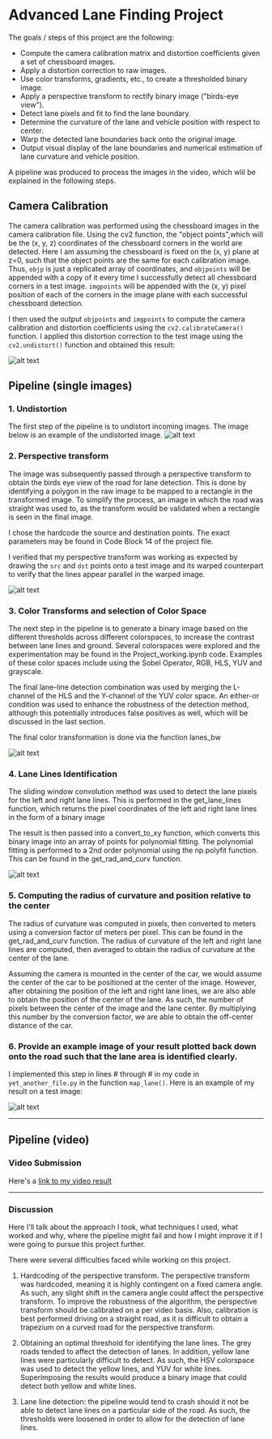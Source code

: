 # Advanced Lane Finding Project

The goals / steps of this project are the following:

* Compute the camera calibration matrix and distortion coefficients given a set of chessboard images.
* Apply a distortion correction to raw images.
* Use color transforms, gradients, etc., to create a thresholded binary image.
* Apply a perspective transform to rectify binary image ("birds-eye view").
* Detect lane pixels and fit to find the lane boundary.
* Determine the curvature of the lane and vehicle position with respect to center.
* Warp the detected lane boundaries back onto the original image.
* Output visual display of the lane boundaries and numerical estimation of lane curvature and vehicle position.

[//]: # (Image References)

[image1]: ./output_images/undistort_output.png "Undistorting Image"
[image2]: ./output_images/road.jpg "Road Transformed"
[image3]: ./output_images/binary.jpg "Binary Example"
[image4]: ./output_images/perspective.jpg "Warp Example"
[image5]: ./output_images/lane_lines.jpg "Lane Lines Visualization"
[image6]: ./output_images/output.jpg "Final Output"

A pipeline was produced to process the images in the video, which wlil be explained in the following steps. 

## Camera Calibration

The camera calibration was performed using the chessboard images in the camera calibration file. Using the cv2 function, the "object points",which will be the (x, y, z) coordinates of the chessboard corners in the world are detected. Here I am assuming the chessboard is fixed on the (x, y) plane at z=0, such that the object points are the same for each calibration image.  Thus, `objp` is just a replicated array of coordinates, and `objpoints` will be appended with a copy of it every time I successfully detect all chessboard corners in a test image.  `imgpoints` will be appended with the (x, y) pixel position of each of the corners in the image plane with each successful chessboard detection.

I then used the output `objpoints` and `imgpoints` to compute the camera calibration and distortion coefficients using the `cv2.calibrateCamera()` function.  I applied this distortion correction to the test image using the `cv2.undistort()` function and obtained this result: 

![alt text][image1]

## Pipeline (single images)

### 1. Undistortion

The first step of the pipeline is to undistort incoming images. The image below is an example of the undistorted image. 
![alt text][image2]

### 2. Perspective transform

The image was subsequently passed through a perspective transform to obtain the birds eye view of the road for lane detection. This is done by identifying a polygon in the raw image to be mapped to a rectangle in the transformed image. To simplify the process, an image in which the road was straight was used to, as the transform would be validated when a rectangle is seen in the final image. 

I chose the hardcode the source and destination points. The exact parameters may be found in Code Block 14 of the project file. 

I verified that my perspective transform was working as expected by drawing the `src` and `dst` points onto a test image and its warped counterpart to verify that the lines appear parallel in the warped image. 

![alt text][image4]

### 3. Color Transforms and selection of Color Space
The next step in the pipeline is to generate a binary image based on the different thresholds across different colorspaces, to increase the contrast between lane lines and ground. Several colorspaces were explored and the experimentation may be found in the Project_working.ipynb code. Examples of these color spaces include using the Sobel Operator, RGB, HLS, YUV and grayscale. 

The final lane-line detection combination was used by merging the L-channel of the HLS and the Y-channel of the YUV color space. An either-or condition was used to enhance the robustness of the detection method, although this potentially introduces false positives as well, which will be discussed in the last section. 

The final color transformation is done via the function lanes_bw


![alt text][image3]

### 4. Lane Lines Identification 

The sliding window convolution method was used to detect the lane pixels for the left and right lane lines. This is performed in the get_lane_lines function, which returns the pixel coordinates of the left and right lane lines in the form of a binary image

The result is then passed into a convert_to_xy function, which converts this binary image into an array of points for polynomial fitting. The polynomial fitting is performed to a 2nd order polynomial using the np.polyfit function. This can be found in the get_rad_and_curv function. 

![alt text][image5]

### 5. Computing the radius of curvature and position relative to the center

The radius of curvature was computed in pixels, then converted to meters using a conversion factor of meters per pixel. This can be found in the get_rad_and_curv function. The radius of curvature of the left and right lane lines are computed, then averaged to obtain the radius of curvature at the center of the lane. 

Assuming the camera is mounted in the center of the car, we would assume the center of the car to be positioned at the center of the image. However, after obtaining the position of the left and right lane lines, we are also able to obtain the position of the center of the lane. As such, the number of pixels between the center of the image and the lane center. By multiplying this number by the conversion factor, we are able to obtain the off-center distance of the car. 


### 6. Provide an example image of your result plotted back down onto the road such that the lane area is identified clearly.

I implemented this step in lines # through # in my code in `yet_another_file.py` in the function `map_lane()`.  Here is an example of my result on a test image:

![alt text][image6]

---

## Pipeline (video)

### Video Submission

Here's a [link to my video result](./project_video.mp4)

---

### Discussion

Here I'll talk about the approach I took, what techniques I used, what worked and why, where the pipeline might fail and how I might improve it if I were going to pursue this project further. 

There were several difficulties faced while working on this project. 

1. Hardcoding of the perspective transform. The perspective transform was hardcoded, meaning it is highly contingent on a fixed camera angle. As such, any slight shift in the camera angle could affect the perspective transform. To improve the robustness of the algorithm, the perspective transform should be calibrated on a per video basis. Also, calibration is best performed driving on a straight road, as it is difficult to obtain a trapezium on a curved road for the perspective transform. 

2. Obtaining an optimal threshold for identifying the lane lines. The grey roads tended to affect the detection of lanes. In addition, yellow lane lines were particularly difficult to detect. As such, the HSV colorspace was used to detect the yellow lines, and YUV for white lines. Superimposing the results would produce a binary image that could detect both yellow and white lines. 

3. Lane line detection: the pipeline would tend to crash should it not be able to detect lane lines on a particular side of the road. As such, the thresholds were loosened in order to allow for the detection of lane lines. 
